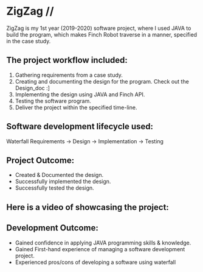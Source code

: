# ZigZag /\/
ZigZag is my 1st year (2019-2020) software project, where I used JAVA to build the program, which makes Finch Robot traverse in a manner, specified in the case study.

## The project workflow included:
1. Gathering requirements from a case study.
2. Creating and documenting the design for the program. Check out the Design_doc :]
4. Implementing the design using JAVA and Finch API.
5. Testing the software program.
6. Deliver the project within the specified time-line.

## Software development lifecycle used: 
Waterfall
Requirements → Design → Implementation → Testing


## Project Outcome:
- Created & Documented the design.
- Successfully implemented the design.
- Successfully tested the design.

## Here is a video of showcasing the project:


## Development Outcome: 
- Gained confidence in applying JAVA programming skills & knowledge.
- Gained First-hand experience of managing a software development project.
- Experienced pros/cons of developing a software using waterfall
